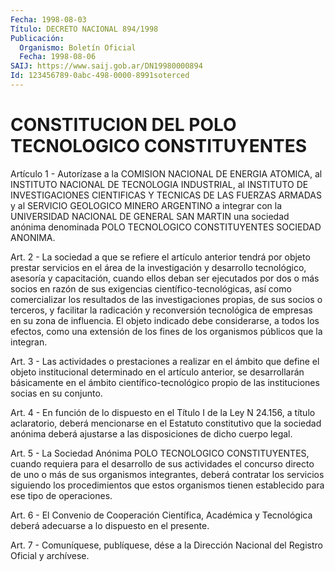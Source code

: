 ```yaml
---
Fecha: 1998-08-03
Título: DECRETO NACIONAL 894/1998
Publicación:
  Organismo: Boletín Oficial
  Fecha: 1998-08-06
SAIJ: https://www.saij.gob.ar/DN19980000894
Id: 123456789-0abc-498-0000-8991soterced
---
```

# CONSTITUCION DEL POLO TECNOLOGICO CONSTITUYENTES

<a id="1"></a>
Artículo 1 - Autorízase a la COMISION NACIONAL DE ENERGIA  ATOMICA, al  INSTITUTO  NACIONAL  DE TECNOLOGIA INDUSTRIAL, al INSTITUTO  DE INVESTIGACIONES CIENTIFICAS  Y TECNICAS DE LAS FUERZAS ARMADAS y al SERVICIO GEOLOGICO MINERO ARGENTINO  a  integrar con la UNIVERSIDAD NACIONAL DE GENERAL SAN MARTIN una sociedad anónima denominada POLO TECNOLOGICO CONSTITUYENTES SOCIEDAD ANONIMA.

<a id="2"></a>
Art. 2 - La sociedad a que se refiere el  artículo anterior tendrá por  objeto  prestar  servicios en el área de  la  investigación  y desarrollo tecnológico, asesoría y capacitación, cuando ellos deban ser ejecutados por dos  o  más  socios  en  razón de sus exigencias científico-tecnológicas, así como comercializar  los  resultados de las investigaciones propias, de sus socios o terceros,  y facilitar la radicación y reconversión tecnológica de empresas en su  zona de influencia.  El  objeto  indicado  debe  considerarse,  a todos los efectos, como una extensión de los fines de los organismos públicos que la integran.

<a id="3"></a>
Art. 3 - Las actividades o prestaciones a realizar en el ámbito que define el objeto institucional determinado en el artículo anterior, se  desarrollarán  básicamente  en el ámbito científico-tecnológico propio de las instituciones socias en su conjunto.

<a id="4"></a>
Art. 4 - En función de lo dispuesto  en  el Título I de la Ley N 24.156,  a  título  aclaratorio, deberá mencionarse en el Estatuto constitutivo  que  la  sociedad  anónima  deberá  ajustarse a las disposiciones de dicho cuerpo legal.

<a id="5"></a>
Art.  5  -  La  Sociedad Anónima POLO  TECNOLOGICO  CONSTITUYENTES, cuando requiera para  el  desarrollo de sus actividades el concurso directo  de  uno  o  más  de  sus  organismos  integrantes,  deberá contratar  los servicios siguiendo  los  procedimientos  que  estos organismos  tienen    establecido  para  ese  tipo  de  operaciones.

<a id="6"></a>
Art.  6  -  El  Convenio de  Cooperación  Científica,  Académica  y Tecnológica  deberá   adecuarse  a  lo  dispuesto  en  el  presente.

<a id="7"></a>
Art. 7  - Comuníquese,  publíquese, dése a la Dirección Nacional del Registro Oficial y archívese.